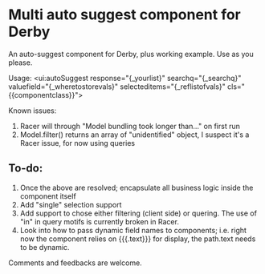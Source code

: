 Multi auto suggest component for Derby 
======================================


An auto-suggest component for Derby, plus working example. Use as you please.

Usage:
<ui:autoSuggest response="{_yourlist}" searchq="{_searchq}" valuefield="{_wheretostorevals}" selecteditems="{_reflistofvals}" cls="{{componentclass}}">

Known issues:
1. Racer will through "Model bundling took longer than..." on first run
2. Model.filter() returns an array of "unidentified" object, I suspect it's a Racer issue, for now using queries

To-do:
------
1. Once the above are resolved; encapsulate all business logic inside the component itself
2. Add "single" selection support
3. Add support to chose either filtering (client side) or quering. The use of "in" in query motifs is currently broken in Racer.
4. Look into how to pass dynamic field names to components; i.e. right now the component relies on {{{.text}}} for display, the path.text needs to be dynamic.

Comments and feedbacks are welcome. 
